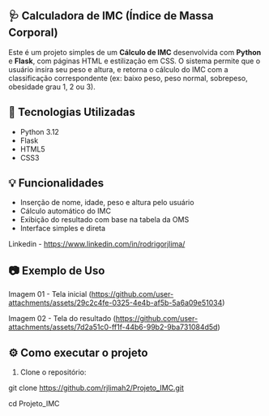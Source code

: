 ## 🩺 Calculadora de IMC (Índice de Massa Corporal)

Este é um projeto simples de um **Cálculo de IMC** desenvolvida com **Python** e **Flask**, com páginas HTML e estilização em CSS. O sistema permite que o usuário insira seu peso e altura, e retorna o cálculo do IMC com a classificação correspondente (ex: baixo peso, peso normal, sobrepeso, obesidade grau 1, 2 ou 3).

## 🚀 Tecnologias Utilizadas

- Python 3.12
- Flask
- HTML5
- CSS3

## 💡 Funcionalidades

- Inserção de nome, idade, peso e altura pelo usuário
- Cálculo automático do IMC
- Exibição do resultado com base na tabela da OMS
- Interface simples e direta

Linkedin - https://www.linkedin.com/in/rodrigorjlima/

## 📷 Exemplo de Uso

Imagem 01 - Tela inicial (https://github.com/user-attachments/assets/29c2c4fe-0325-4e4b-af5b-5a6a09e51034)

Imagem 02 - Tela do resultado (https://github.com/user-attachments/assets/7d2a51c0-ff1f-44b6-99b2-9ba731084d5d)

## ⚙️ Como executar o projeto

1. Clone o repositório:

git clone https://github.com/rjlimah2/Projeto_IMC.git

cd Projeto_IMC

